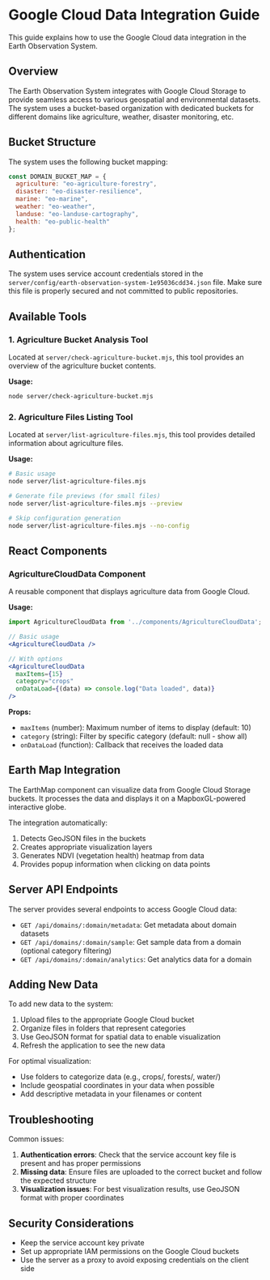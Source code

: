 # Google Cloud Data Integration Guide

This guide explains how to use the Google Cloud data integration in the Earth Observation System.

## Overview

The Earth Observation System integrates with Google Cloud Storage to provide seamless access to various geospatial and environmental datasets. The system uses a bucket-based organization with dedicated buckets for different domains like agriculture, weather, disaster monitoring, etc.

## Bucket Structure

The system uses the following bucket mapping:

```javascript
const DOMAIN_BUCKET_MAP = {
  agriculture: "eo-agriculture-forestry",
  disaster: "eo-disaster-resilience",
  marine: "eo-marine",
  weather: "eo-weather",
  landuse: "eo-landuse-cartography",
  health: "eo-public-health"
};
```

## Authentication

The system uses service account credentials stored in the `server/config/earth-observation-system-1e95036cdd34.json` file. Make sure this file is properly secured and not committed to public repositories.

## Available Tools

### 1. Agriculture Bucket Analysis Tool

Located at `server/check-agriculture-bucket.mjs`, this tool provides an overview of the agriculture bucket contents.

**Usage:**

```bash
node server/check-agriculture-bucket.mjs
```

### 2. Agriculture Files Listing Tool

Located at `server/list-agriculture-files.mjs`, this tool provides detailed information about agriculture files.

**Usage:**

```bash
# Basic usage
node server/list-agriculture-files.mjs

# Generate file previews (for small files)
node server/list-agriculture-files.mjs --preview

# Skip configuration generation
node server/list-agriculture-files.mjs --no-config
```

## React Components

### AgricultureCloudData Component

A reusable component that displays agriculture data from Google Cloud.

**Usage:**

```jsx
import AgricultureCloudData from '../components/AgricultureCloudData';

// Basic usage
<AgricultureCloudData />

// With options
<AgricultureCloudData 
  maxItems={15}
  category="crops"
  onDataLoad={(data) => console.log("Data loaded", data)}
/>
```

**Props:**

- `maxItems` (number): Maximum number of items to display (default: 10)
- `category` (string): Filter by specific category (default: null - show all)
- `onDataLoad` (function): Callback that receives the loaded data

## Earth Map Integration

The EarthMap component can visualize data from Google Cloud Storage buckets. It processes the data and displays it on a MapboxGL-powered interactive globe.

The integration automatically:

1. Detects GeoJSON files in the buckets
2. Creates appropriate visualization layers
3. Generates NDVI (vegetation health) heatmap from data
4. Provides popup information when clicking on data points

## Server API Endpoints

The server provides several endpoints to access Google Cloud data:

- `GET /api/domains/:domain/metadata`: Get metadata about domain datasets
- `GET /api/domains/:domain/sample`: Get sample data from a domain (optional category filtering)
- `GET /api/domains/:domain/analytics`: Get analytics data for a domain

## Adding New Data

To add new data to the system:

1. Upload files to the appropriate Google Cloud bucket
2. Organize files in folders that represent categories
3. Use GeoJSON format for spatial data to enable visualization
4. Refresh the application to see the new data

For optimal visualization:

- Use folders to categorize data (e.g., crops/, forests/, water/)
- Include geospatial coordinates in your data when possible
- Add descriptive metadata in your filenames or content

## Troubleshooting

Common issues:

1. **Authentication errors**: Check that the service account key file is present and has proper permissions
2. **Missing data**: Ensure files are uploaded to the correct bucket and follow the expected structure
3. **Visualization issues**: For best visualization results, use GeoJSON format with proper coordinates

## Security Considerations

- Keep the service account key private
- Set up appropriate IAM permissions on the Google Cloud buckets
- Use the server as a proxy to avoid exposing credentials on the client side
